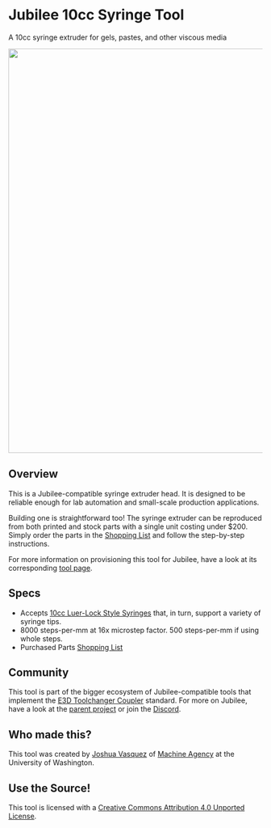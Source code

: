 # Jubilee 10cc Syringe Tool
A 10cc syringe extruder for gels, pastes, and other viscous media

<img src="https://github.com/machineagency/jubilee_syringe_tool/blob/main/pics/syringe_tool.PNG" width="800">

## Overview
This is a Jubilee-compatible syringe extruder head.
It is designed to be reliable enough for lab automation and small-scale production applications.

Building one is straightforward too!
The syringe extruder can be reproduced from both printed and stock parts with a single unit costing under $200.
Simply order the parts in the [Shopping List](https://docs.google.com/spreadsheets/d/19zSPgaUJId5xt-jpjvXQGE22AiIK3zP_XUoAT0gs4UI/edit?usp=sharing) and follow the step-by-step instructions.

For more information on provisioning this tool for Jubilee, have a look at its corresponding [tool page](https://jubilee3d.com/index.php?title=10cc_Syringe_Tool).

## Specs
* Accepts [10cc Luer-Lock Style Syringes](https://www.amazon.com/gp/product/B08LMW7M1L) that, in turn, support a variety of syringe tips.
* 8000 steps-per-mm at 16x microstep factor. 500 steps-per-mm if using whole steps.
* Purchased Parts [Shopping List](https://docs.google.com/spreadsheets/d/19zSPgaUJId5xt-jpjvXQGE22AiIK3zP_XUoAT0gs4UI/edit?usp=sharing)

## Community
This tool is part of the bigger ecosystem of Jubilee-compatible tools that implement the [E3D Toolchanger Coupler](https://github.com/e3donline/ToolChanger) standard.
For more on Jubilee, have a look at the [parent project](https://github.com/machineagency/jubilee) or join the [Discord](https://discord.gg/XkphRqb).

## Who made this?
This tool was created by [Joshua Vasquez](http://www.doublejumpelectric.com/) of [Machine Agency](http://depts.washington.edu/machines/) at the University of Washington.

## Use the Source!
This tool is licensed with a [Creative Commons Attribution 4.0 Unported License](https://creativecommons.org/licenses/by/4.0/).
